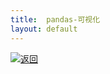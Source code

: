 ```yaml
---
title:  pandas-可视化
layout: default
---
```

[![返回](/assets/images/back.png)](../../../../2022/07/05/Python_Index.html)

# 
